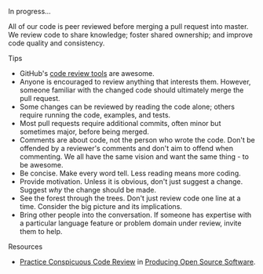 In progress...

All of our code is peer reviewed before merging a pull request into master.  We review code to share knowledge; foster shared ownership; and improve code quality and consistency.

Tips
* GitHub's [code review tools](https://github.com/features/projects/codereview) are awesome.
* Anyone is encouraged to review anything that interests them.  However, someone familiar with the changed code should ultimately merge the pull request.
* Some changes can be reviewed by reading the code alone; others require running the code, examples, and tests.
* Most pull requests require additional commits, often minor but sometimes major, before being merged.
* Comments are about code, not the person who wrote the code.  Don't be offended by a reviewer's comments and don't aim to offend when commenting.  We all have the same vision and want the same thing - to be awesome.
* Be concise.  Make every word tell.  Less reading means more coding.
* Provide motivation.  Unless it is obvious, don't just suggest a change.  Suggest _why_ the change should be made.
* See the forest through the trees.  Don't just review code one line at a time.  Consider the big picture and its implications.
* Bring other people into the conversation.  If someone has expertise with a particular language feature or problem domain under review, invite them to help.

Resources
* [Practice Conspicuous Code Review](http://producingoss.com/en/producingoss.html#code-review) in [Producing Open Source Software](http://producingoss.com/).